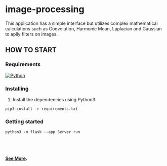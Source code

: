 # image-processing
This application has a simple interface but utilizes complex mathematical calculations such as Convolution, Harmonic Mean, Laplacian and Gaussian to aplly filters on images. 

## HOW TO START
### Requirements
[![Python](https://img.shields.io/badge/Python_3-blue.svg)](https://www.python.org/downloads)

### Installing
1. Install the dependencies using Python3: 
```
pip3 install -r requirements.txt
```

### Getting started
```
python3 -m flask --app Server run
```
<br/><br/>
#### [See More](https://dayanarochadeveloper.wordpress.com/portfolio/#image-processing).
